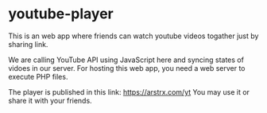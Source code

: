 # youtube-player
This is an web app where friends can watch youtube videos togather just by sharing link.

We are calling YouTube API using JavaScript here and syncing states of vidoes in our server.
For hosting this web app, you need a web server to execute PHP files. 

The player is published in this link:
https://arstrx.com/yt
You may use it or share it with your friends.
